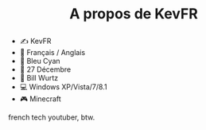 # <p align="center">A propos de KevFR</p>
* ✍️ KevFR
* 🚩 Français / Anglais 
* 🔵 Bleu Cyan
* 🎂 27 Décembre
* 🎵 Bill Wurtz
* 💻 Windows XP/Vista/7/8.1
* 🎮 Minecraft

french tech youtuber, btw.
